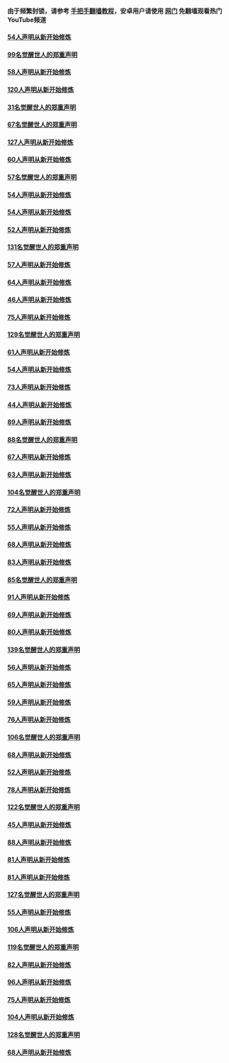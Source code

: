 #### 由于频繁封锁，请参考 [手把手翻墙教程](https://github.com/gfw-breaker/guides/wiki/)，安卓用户请使用 [网门](https://github.com/gfw-breaker/nogfw/blob/master/dl.md?t=02141700) 免翻墙观看热门YouTube频道 

#### [54人声明从新开始修炼](../pages/91/420529.md?t=02141700) 

#### [99名觉醒世人的郑重声明](../pages/91/420528.md?t=02141700) 

#### [58人声明从新开始修炼](../pages/91/420198.md?t=02141700) 

#### [120人声明从新开始修炼](../pages/91/420141.md?t=02141700) 

#### [31名觉醒世人的郑重声明](../pages/91/420197.md?t=02141700) 

#### [67名觉醒世人的郑重声明](../pages/91/420140.md?t=02141700) 

#### [127人声明从新开始修炼](../pages/91/420082.md?t=02141700) 

#### [60人声明从新开始修炼](../pages/91/420081.md?t=02141700) 

#### [57名觉醒世人的郑重声明](../pages/91/420080.md?t=02141700) 

#### [54人声明从新开始修炼](../pages/91/419533.md?t=02141700) 

#### [54人声明从新开始修炼](../pages/91/419532.md?t=02141700) 

#### [52人声明从新开始修炼](../pages/91/419531.md?t=02141700) 

#### [131名觉醒世人的郑重声明](../pages/91/419530.md?t=02141700) 

#### [57人声明从新开始修炼](../pages/91/419430.md?t=02141700) 

#### [64人声明从新开始修炼](../pages/91/419429.md?t=02141700) 

#### [46人声明从新开始修炼](../pages/91/419428.md?t=02141700) 

#### [75人声明从新开始修炼](../pages/91/419427.md?t=02141700) 

#### [129名觉醒世人的郑重声明](../pages/91/419426.md?t=02141700) 

#### [61人声明从新开始修炼](../pages/91/419198.md?t=02141700) 

#### [54人声明从新开始修炼](../pages/91/419197.md?t=02141700) 

#### [73人声明从新开始修炼](../pages/91/419196.md?t=02141700) 

#### [44人声明从新开始修炼](../pages/91/419075.md?t=02141700) 

#### [89人声明从新开始修炼](../pages/91/419074.md?t=02141700) 

#### [88名觉醒世人的郑重声明](../pages/91/419195.md?t=02141700) 

#### [67人声明从新开始修炼](../pages/91/419073.md?t=02141700) 

#### [63人声明从新开始修炼](../pages/91/419072.md?t=02141700) 

#### [104名觉醒世人的郑重声明](../pages/91/419071.md?t=02141700) 

#### [72人声明从新开始修炼](../pages/91/418902.md?t=02141700) 

#### [55人声明从新开始修炼](../pages/91/418901.md?t=02141700) 

#### [68人声明从新开始修炼](../pages/91/418900.md?t=02141700) 

#### [83人声明从新开始修炼](../pages/91/418757.md?t=02141700) 

#### [85名觉醒世人的郑重声明](../pages/91/418899.md?t=02141700) 

#### [91人声明从新开始修炼](../pages/91/418756.md?t=02141700) 

#### [69人声明从新开始修炼](../pages/91/418755.md?t=02141700) 

#### [80人声明从新开始修炼](../pages/91/418754.md?t=02141700) 

#### [139名觉醒世人的郑重声明](../pages/91/418753.md?t=02141700) 

#### [56人声明从新开始修炼](../pages/91/418594.md?t=02141700) 

#### [65人声明从新开始修炼](../pages/91/418593.md?t=02141700) 

#### [59人声明从新开始修炼](../pages/91/418592.md?t=02141700) 

#### [76人声明从新开始修炼](../pages/91/418431.md?t=02141700) 

#### [106名觉醒世人的郑重声明](../pages/91/418591.md?t=02141700) 

#### [68人声明从新开始修炼](../pages/91/418430.md?t=02141700) 

#### [52人声明从新开始修炼](../pages/91/418429.md?t=02141700) 

#### [78人声明从新开始修炼](../pages/91/418428.md?t=02141700) 

#### [122名觉醒世人的郑重声明](../pages/91/418427.md?t=02141700) 

#### [45人声明从新开始修炼](../pages/91/418248.md?t=02141700) 

#### [88人声明从新开始修炼](../pages/91/418247.md?t=02141700) 

#### [81人声明从新开始修炼](../pages/91/418246.md?t=02141700) 

#### [81人声明从新开始修炼](../pages/91/418139.md?t=02141700) 

#### [127名觉醒世人的郑重声明](../pages/91/418245.md?t=02141700) 

#### [55人声明从新开始修炼](../pages/91/418138.md?t=02141700) 

#### [106人声明从新开始修炼](../pages/91/418137.md?t=02141700) 

#### [119名觉醒世人的郑重声明](../pages/91/418135.md?t=02141700) 

#### [82人声明从新开始修炼](../pages/91/418136.md?t=02141700) 

#### [96人声明从新开始修炼](../pages/91/417831.md?t=02141700) 

#### [75人声明从新开始修炼](../pages/91/417830.md?t=02141700) 

#### [104人声明从新开始修炼](../pages/91/417829.md?t=02141700) 

#### [128名觉醒世人的郑重声明](../pages/91/417828.md?t=02141700) 

#### [68人声明从新开始修炼](../pages/91/417173.md?t=02141700) 


